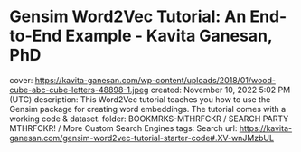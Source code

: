 # Gensim Word2Vec Tutorial: An End-to-End Example - Kavita Ganesan, PhD

cover: https://kavita-ganesan.com/wp-content/uploads/2018/01/wood-cube-abc-cube-letters-48898-1.jpeg
created: November 10, 2022 5:02 PM (UTC)
description: This Word2Vec tutorial teaches you how to use the Gensim package for creating word embeddings. The tutorial comes with a working code & dataset.
folder: BOOKMRKS-MTHRFCKR / SEARCH PARTY MTHRFCKR! / More Custom Search Engines
tags: Search
url: https://kavita-ganesan.com/gensim-word2vec-tutorial-starter-code#.XV-wnJMzbUL